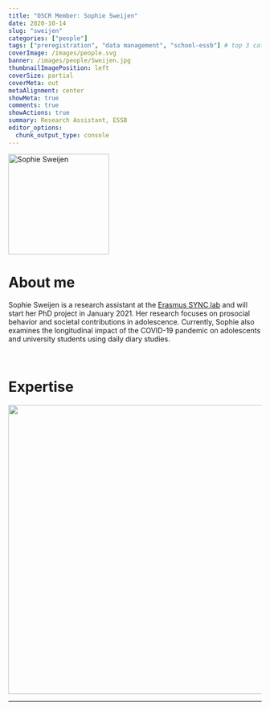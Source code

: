 ```yaml
---
title: "OSCR Member: Sophie Sweijen"
date: 2020-10-14
slug: "sweijen"
categories: ["people"]
tags: ["preregistration", "data management", "school-essb"] # top 3 categories + unique + school
coverImage: /images/people.svg
banner: /images/people/Sweijen.jpg
thumbnailImagePosition: left
coverSize: partial
coverMeta: out
metaAlignment: center
showMeta: true
comments: true
showActions: true
summary: Research Assistant, ESSB
editor_options: 
  chunk_output_type: console
---
```


<!-- EMAIL -->
<p>
  <a href="mailto:sweijen@essb.eur.nl">
  <img border="0" alt="Sophie Sweijen" src="/images/people/Sweijen.jpg" width="200" height="200" align="center">
  </a>
</p>


<p align="center">
<!--  CV
  <a href="" class="fa-solid fa-file" style="color:#000000;">
  </a> -->

<!-- TWITTER -->
  <a href="https://twitter.com/SSweijen" class="fa-brands fa-x-twitter" style="color:#000000;">
  </a>

<!-- GOOGLE SCHOLAR
  <a href="" class="fa-brands fa-google-scholar" style="color:#000000;">
  </a>
  -->
  
<!-- RESEARCHGATE -->
  <a href="https://www.researchgate.net/profile/Sophie_Sweijen" class="fa-brands fa-researchgate" style="color:#000000;">
  </a>

  
<!-- LINKEDIN -->
  <a href="https://www.linkedin.com/in/sophiesweijen/" class="fa-brands fa-linkedin" style="color:#000000;">
  </a> 
  
  <!-- ORCID 
  <a href="" class="fa-brands fa-orcid" style="color:#000000;">
  </a> -->

<!-- PERSONAL WEBSITE 
  <a href="" class="fa-solid fa-link" style="color:#000000;">
  </a> -->

<!-- GITHUB 
  <a href="" class="fa-brands fa-github" style="color:#000000;"> 
  </a> -->
</p>

# About me

Sophie Sweijen is a research assistant at the [Erasmus SYNC lab](https://erasmus-synclab.nl/) and will start her PhD project in January 2021. Her research focuses on prosocial behavior and societal contributions in adolescence. Currently, Sophie also examines the longitudinal impact of the COVID-19 pandemic on adolescents and university students using daily diary studies.



<BR>

# Expertise

<img src="{{< blogdown/postref >}}index_files/figure-html/radarPlot-1.png" width="576" />

***


